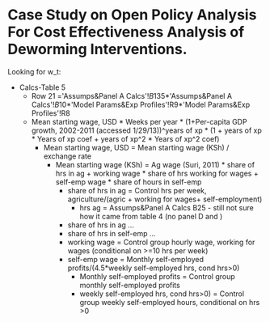 # Case Study on Open Policy Analysis For Cost Effectiveness Analysis of Deworming Interventions.


Looking for w_t:
- Calcs-Table 5
  - Row 21 ='Assumps&Panel A Calcs'!$B$135*'Assumps&Panel A Calcs'!$B$10*'Model Params&Exp Profiles'!R9*'Model Params&Exp Profiles'!R8
  - Mean starting wage, USD * Weeks per year * (1+Per-capita GDP growth, 2002-2011 (accessed 1/29/13))^years of xp * (1 + years of xp * Years of xp coef + years of xp^2 * Years of xp^2 coef)
    - Mean starting wage, USD = Mean starting wage (KSh) / exchange rate
      - Mean starting wage (KSh) = Ag wage (Suri, 2011) * share of hrs in ag + working wage * share of hrs working for wages + self-emp wage * share of hours in self-emp
        - share of hrs in ag = Control hrs per week, agriculture/(agric + working for wages+ self-employment)
          - hrs ag = Assumps&Panel A Calcs B25 - still not sure how it came from table 4 (no panel D and )
        - share of hrs in ag ...
        - share of hrs in self-emp ...
        - working wage = Control group hourly wage, working for wages (conditional on >=10 hrs per week)
        - self-emp wage = Monthly self-employed profits/(4.5*weekly self-employed hrs, cond hrs>0)
          - Monthly self-employed profits = Control group monthly self-employed profits
          - weekly self-employed hrs, cond hrs>0) = Control group weekly self-employed hours, conditional on hrs >0
